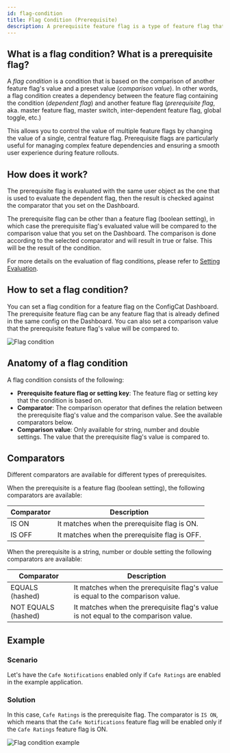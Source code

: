 ```yaml
---
id: flag-condition
title: Flag Condition (Prerequisite)
description: A prerequisite feature flag is a type of feature flag that is used to control the availability of another feature flag.
---
```


## What is a flag condition? What is a prerequisite flag?

A *flag condition* is a condition that is based on the comparison of another feature flag's value and a preset value (*comparison value*). In other words, a flag condition creates a dependency between the feature flag containing the condition (*dependent flag*) and another feature flag (*prerequisite flag*, aka. master feature flag, master switch, inter-dependent feature flag, global toggle, etc.)

This allows you to control the value of multiple feature flags by changing the value of a single, central feature flag. Prerequisite flags are particularly useful for managing complex feature dependencies and ensuring a smooth user experience during feature rollouts.

## How does it work?

The prerequisite flag is evaluated with the same user object as the one that is used to evaluate the dependent flag, then the result is checked against the comparator that you set on the Dashboard. 

The prerequisite flag can be other than a feature flag (boolean setting), in which case the prerequisite flag's evaluated value will be compared to the comparison value that you set on the Dashboard. The comparison is done according to the selected comparator and will result in true or false. This will be the result of the condition.

For more details on the evaluation of flag conditions, please refer to [Setting Evaluation](TODO).

## How to set a flag condition?

You can set a flag condition for a feature flag on the ConfigCat Dashboard. The prerequisite feature flag can be any feature flag that is already defined in the same config on the Dashboard. You can also set a comparison value that the prerequisite feature flag's value will be compared to.

![Flag condition](/assets/targeting/targeting-rule/flag-condition/flag-condition.jpg)

## Anatomy of a flag condition

A flag condition consists of the following: 

- **Prerequisite feature flag or setting key**: The feature flag or setting key that the condition is based on.
- **Comparator**: The comparison operator that defines the relation between the prerequisite flag's value and the comparison value. See the available comparators below.
- **Comparison value**: Only available for string, number and double settings. The value that the prerequisite flag's value is compared to.

## Comparators

Different comparators are available for different types of prerequisites.

When the prerequisite is a feature flag (boolean setting), the following comparators are available:

| Comparator | Description                                           |
| ---------- | ----------------------------------------------------- |
| IS ON      | It matches when the prerequisite flag is ON.  |
| IS OFF     | It matches when the prerequisite flag is OFF. |

When the prerequisite is a string, number or double setting the following comparators are available:

| Comparator          | Description                                                                                 |
| ------------------- | ------------------------------------------------------------------------------------------- |
| EQUALS (hashed)     | It matches when the prerequisite flag's value is equal to the comparison value.     |
| NOT EQUALS (hashed) | It matches when the prerequisite flag's value is not equal to the comparison value. |

## Example

### Scenario
Let's have the `Cafe Notifications` enabled only if `Cafe Ratings` are enabled in the example application.

### Solution
In this case, `Cafe Ratings` is the prerequisite flag. The comparator is `IS ON`, which means that the `Cafe Notifications` feature flag will be enabled only if the `Cafe Ratings` feature flag is ON.

![Flag condition example](/assets/targeting/targeting-rule/flag-condition/flag-condition-example.jpg)